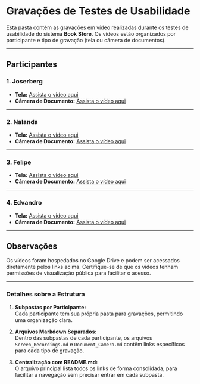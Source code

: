 # **Gravações de Testes de Usabilidade**

Esta pasta contém as gravações em vídeo realizadas durante os testes de usabilidade do sistema **Book Store**. Os vídeos estão organizados por participante e tipo de gravação (tela ou câmera de documentos).

---

## **Participantes**

### **1. Joserberg**
- **Tela:**
  [Assista o vídeo aqui](https://drive.google.com/file/d/1ocZR6tMUsIS6Kubsn3SI0O5hdfRyU2Tl/view?usp=drive_link)
- **Câmera de Documento:**
  [Assista o vídeo aqui](https://drive.google.com/file/d/1UVR-vF8FmG8sRaEONmMK_pkeMIyIZWpI/view?usp=drive_link)

---

### **2. Nalanda**
- **Tela:**
  [Assista o vídeo aqui](https://drive.google.com/file/d/1exampleNalandaScreen/view?usp=drive_link)
- **Câmera de Documento:**
  [Assista o vídeo aqui](https://drive.google.com/file/d/1exampleNalandaDocCamera/view?usp=drive_link)

---

### **3. Felipe**
- **Tela:**
  [Assista o vídeo aqui](https://drive.google.com/file/d/1exampleFelipeScreen/view?usp=drive_link)
- **Câmera de Documento:**
  [Assista o vídeo aqui](https://drive.google.com/file/d/1exampleFelipeDocCamera/view?usp=drive_link)

---

### **4. Edvandro**
- **Tela:**
  [Assista o vídeo aqui](https://drive.google.com/file/d/1exampleEdvandroScreen/view?usp=drive_link)
- **Câmera de Documento:**
  [Assista o vídeo aqui](https://drive.google.com/file/d/1exampleEdvandroDocCamera/view?usp=drive_link)

---

## **Observações**
Os vídeos foram hospedados no Google Drive e podem ser acessados diretamente pelos links acima. Certifique-se de que os vídeos tenham permissões de visualização pública para facilitar o acesso.


---

### **Detalhes sobre a Estrutura**
1. **Subpastas por Participante:**  
   Cada participante tem sua própria pasta para gravações, permitindo uma organização clara.

2. **Arquivos Markdown Separados:**  
   Dentro das subpastas de cada participante, os arquivos `Screen_Recordings.md` e `Document_Camera.md` contêm links específicos para cada tipo de gravação.

3. **Centralização com README.md:**  
   O arquivo principal lista todos os links de forma consolidada, para facilitar a navegação sem precisar entrar em cada subpasta.
